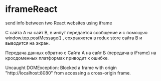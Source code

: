 # iframeReact
send info between two React websites using iframe

С сайта А на сайт B, в инпут передается сообщение и с помощью window.top.postMessage() ,
сохраняется в redux store сайта B и выводится на экран. 

Передача данных обратно с Сайта А на сайт Б (передача в iFrame) на кросдоменных платформах приводит к ошибке.

Uncaught DOMException: Blocked a frame with origin "http://localhost:8080" from accessing a cross-origin frame.
